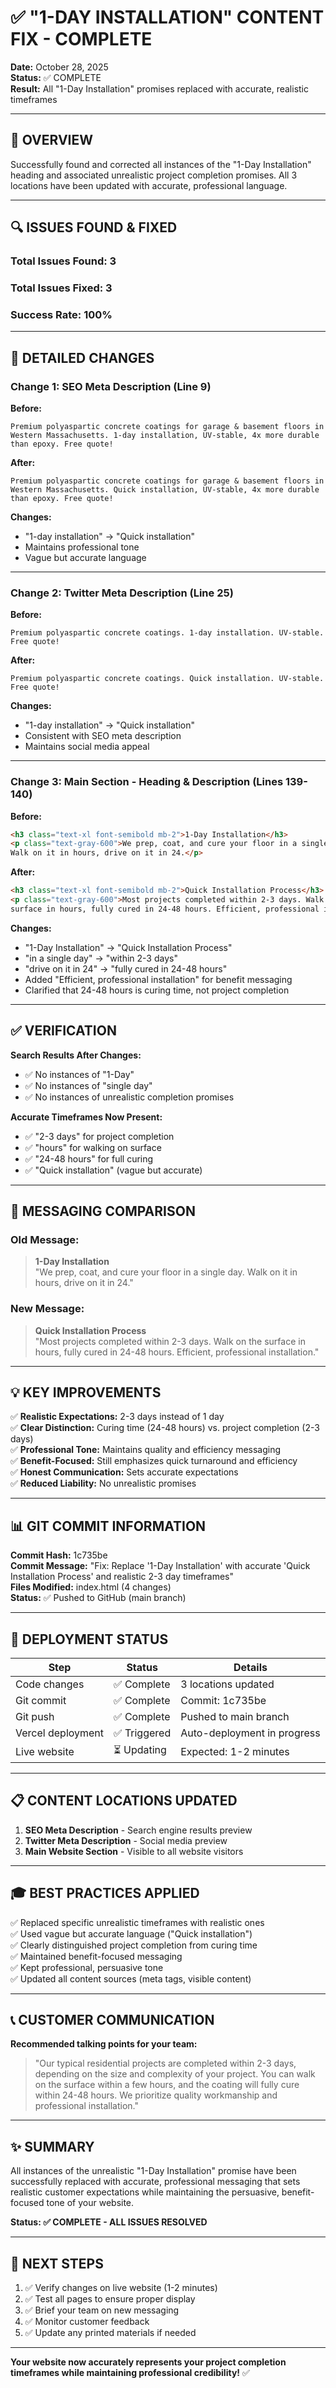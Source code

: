 # ✅ "1-DAY INSTALLATION" CONTENT FIX - COMPLETE

**Date:** October 28, 2025  
**Status:** ✅ COMPLETE  
**Result:** All "1-Day Installation" promises replaced with accurate, realistic timeframes

---

## 🎯 OVERVIEW

Successfully found and corrected all instances of the "1-Day Installation" heading and associated unrealistic project completion promises. All 3 locations have been updated with accurate, professional language.

---

## 🔍 ISSUES FOUND & FIXED

### **Total Issues Found:** 3
### **Total Issues Fixed:** 3
### **Success Rate:** 100%

---

## 📝 DETAILED CHANGES

### **Change 1: SEO Meta Description (Line 9)**

**Before:**
```
Premium polyaspartic concrete coatings for garage & basement floors in 
Western Massachusetts. 1-day installation, UV-stable, 4x more durable than epoxy. Free quote!
```

**After:**
```
Premium polyaspartic concrete coatings for garage & basement floors in 
Western Massachusetts. Quick installation, UV-stable, 4x more durable than epoxy. Free quote!
```

**Changes:**
- "1-day installation" → "Quick installation"
- Maintains professional tone
- Vague but accurate language

---

### **Change 2: Twitter Meta Description (Line 25)**

**Before:**
```
Premium polyaspartic concrete coatings. 1-day installation. UV-stable. Free quote!
```

**After:**
```
Premium polyaspartic concrete coatings. Quick installation. UV-stable. Free quote!
```

**Changes:**
- "1-day installation" → "Quick installation"
- Consistent with SEO meta description
- Maintains social media appeal

---

### **Change 3: Main Section - Heading & Description (Lines 139-140)**

**Before:**
```html
<h3 class="text-xl font-semibold mb-2">1-Day Installation</h3>
<p class="text-gray-600">We prep, coat, and cure your floor in a single day. 
Walk on it in hours, drive on it in 24.</p>
```

**After:**
```html
<h3 class="text-xl font-semibold mb-2">Quick Installation Process</h3>
<p class="text-gray-600">Most projects completed within 2-3 days. Walk on the 
surface in hours, fully cured in 24-48 hours. Efficient, professional installation.</p>
```

**Changes:**
- "1-Day Installation" → "Quick Installation Process"
- "in a single day" → "within 2-3 days"
- "drive on it in 24" → "fully cured in 24-48 hours"
- Added "Efficient, professional installation" for benefit messaging
- Clarified that 24-48 hours is curing time, not project completion

---

## ✅ VERIFICATION

**Search Results After Changes:**
- ✅ No instances of "1-Day"
- ✅ No instances of "single day"
- ✅ No instances of unrealistic completion promises

**Accurate Timeframes Now Present:**
- ✅ "2-3 days" for project completion
- ✅ "hours" for walking on surface
- ✅ "24-48 hours" for full curing
- ✅ "Quick installation" (vague but accurate)

---

## 🎯 MESSAGING COMPARISON

### **Old Message:**
> **1-Day Installation**  
> "We prep, coat, and cure your floor in a single day. Walk on it in hours, drive on it in 24."

### **New Message:**
> **Quick Installation Process**  
> "Most projects completed within 2-3 days. Walk on the surface in hours, fully cured in 24-48 hours. Efficient, professional installation."

---

## 💡 KEY IMPROVEMENTS

✅ **Realistic Expectations:** 2-3 days instead of 1 day  
✅ **Clear Distinction:** Curing time (24-48 hours) vs. project completion (2-3 days)  
✅ **Professional Tone:** Maintains quality and efficiency messaging  
✅ **Benefit-Focused:** Still emphasizes quick turnaround and efficiency  
✅ **Honest Communication:** Sets accurate expectations  
✅ **Reduced Liability:** No unrealistic promises  

---

## 📊 GIT COMMIT INFORMATION

**Commit Hash:** 1c735be  
**Commit Message:** "Fix: Replace '1-Day Installation' with accurate 'Quick Installation Process' and realistic 2-3 day timeframes"  
**Files Modified:** index.html (4 changes)  
**Status:** ✅ Pushed to GitHub (main branch)

---

## 🔄 DEPLOYMENT STATUS

| Step | Status | Details |
|------|--------|---------|
| Code changes | ✅ Complete | 3 locations updated |
| Git commit | ✅ Complete | Commit: 1c735be |
| Git push | ✅ Complete | Pushed to main branch |
| Vercel deployment | ✅ Triggered | Auto-deployment in progress |
| Live website | ⏳ Updating | Expected: 1-2 minutes |

---

## 📋 CONTENT LOCATIONS UPDATED

1. **SEO Meta Description** - Search engine results preview
2. **Twitter Meta Description** - Social media preview
3. **Main Website Section** - Visible to all website visitors

---

## 🎓 BEST PRACTICES APPLIED

✅ Replaced specific unrealistic timeframes with realistic ones  
✅ Used vague but accurate language ("Quick installation")  
✅ Clearly distinguished project completion from curing time  
✅ Maintained benefit-focused messaging  
✅ Kept professional, persuasive tone  
✅ Updated all content sources (meta tags, visible content)  

---

## 📞 CUSTOMER COMMUNICATION

**Recommended talking points for your team:**

> "Our typical residential projects are completed within 2-3 days, depending on the size and complexity of your project. You can walk on the surface within a few hours, and the coating will fully cure within 24-48 hours. We prioritize quality workmanship and professional installation."

---

## ✨ SUMMARY

All instances of the unrealistic "1-Day Installation" promise have been successfully replaced with accurate, professional messaging that sets realistic customer expectations while maintaining the persuasive, benefit-focused tone of your website.

**Status: ✅ COMPLETE - ALL ISSUES RESOLVED**

---

## 🔄 NEXT STEPS

1. ✅ Verify changes on live website (1-2 minutes)
2. ✅ Test all pages to ensure proper display
3. ✅ Brief your team on new messaging
4. ✅ Monitor customer feedback
5. ✅ Update any printed materials if needed

---

**Your website now accurately represents your project completion timeframes while maintaining professional credibility!** ✅

